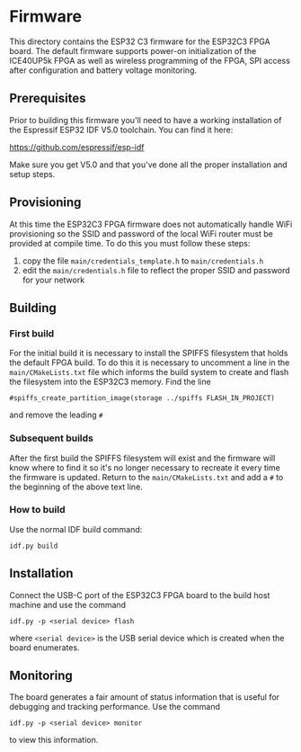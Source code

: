 # Firmware
This directory contains the ESP32 C3 firmware for the ESP32C3 FPGA board. The
default firmware supports power-on initialization of the ICE40UP5k FPGA as well
as wireless programming of the FPGA, SPI access after configuration and battery
voltage monitoring.

## Prerequisites
Prior to building this firmware you'll need to have a working installation of the
Espressif ESP32 IDF V5.0 toolchain. You can find it here:

https://github.com/espressif/esp-idf

Make sure you get V5.0 and that you've done all the proper installation and
setup steps.

## Provisioning
At this time the ESP32C3 FPGA firmware does not automatically handle WiFi
provisioning so the SSID and password of the local WiFi router must be provided
at compile time. To do this you must follow these steps:

1) copy the file `main/credentials_template.h` to `main/credentials.h`
2) edit the `main/credentials.h` file to reflect the proper SSID and password for
your network

## Building
### First build
For the initial build it is necessary to install the SPIFFS filesystem that holds
the default FPGA build. To do this it is necessary to uncomment a line in the
`main/CMakeLists.txt` file which informs the build system to create and flash
the filesystem into the ESP32C3 memory. Find the line

```
#spiffs_create_partition_image(storage ../spiffs FLASH_IN_PROJECT)
```
and remove the leading `#`

### Subsequent builds
After the first build the SPIFFS filesystem will exist and the firmware will know
where to find it so it's no longer necessary to recreate it every time the
firmware is updated. Return to the `main/CMakeLists.txt` and add a `#` to the
beginning of the above text line.

### How to build
Use the normal IDF build command:
```
idf.py build
```

## Installation
Connect the USB-C port of the ESP32C3 FPGA board to the build host machine and
use the command
```
idf.py -p <serial device> flash
````

where `<serial device>` is the USB serial device which is created when the board
enumerates.

## Monitoring
The board generates a fair amount of status information that is useful for
debugging and tracking performance. Use the command
```
idf.py -p <serial device> monitor
```
  
to view this information.
